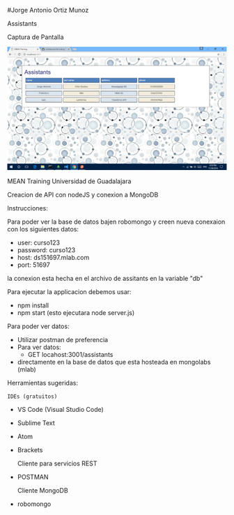 #Jorge Antonio Ortiz Munoz 

Assistants 

Captura de Pantalla

![](Cap.png)




MEAN Training Universidad de Guadalajara

Creacion de API con nodeJS y conexion a MongoDB

Instrucciones:

Para poder ver la base de datos bajen robomongo y creen nueva conexaion con los siguientes datos:

- user: curso123
- password: curso123
- host: ds151697.mlab.com
- port: 51697

la conexion esta hecha en el archivo de assitants en la variable "db"

Para ejecutar la applicacion debemos usar:
* npm install
* npm start (esto ejecutara node server.js)

Para poder ver datos:
* Utilizar postman de preferencia 
* Para ver datos:
    - GET locahost:3001/assistants
* directamente en la base de datos que esta hosteada en mongolabs (mlab)

Herramientas sugeridas:

    IDEs (gratuitos)
* VS Code (Visual Studio Code)
* Sublime Text
* Atom
* Brackets

    Cliente para servicios REST
* POSTMAN

    Cliente MongoDB
* robomongo